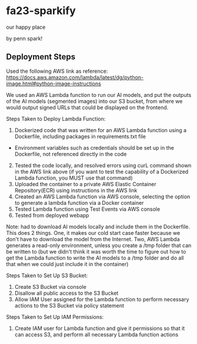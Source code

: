 # fa23-sparkify
our happy place

by penn spark!

## Deployment Steps

Used the following AWS link as reference: https://docs.aws.amazon.com/lambda/latest/dg/python-image.html#python-image-instructions

We used an AWS Lambda function to run our AI models, and put the outputs of the AI models (segmented images) into our S3 bucket, from where we would output signed URLs that could be displayed on the frontend. 

Steps Taken to Deploy Lambda Function:
1. Dockerized code that was written for an AWS Lambda function using a Dockerfile, including packages in requirements.txt file
  - Environment variables such as credentials should be set up in the Dockerfile, not referenced directly in the code
2. Tested the code locally, and resolved errors using curL command shown in the AWS link above (if you want to test the capability of a Dockerized Lambda function, you MUST use that command)
3. Uploaded the container to a private AWS Elastic Container Repository(ECR) using instructions in the AWS link
4. Created an AWS Lambda function via AWS console, selecting the option to generate a lambda function via a Docker container
5. Tested Lambda function using Test Events via AWS console
6. Tested from deployed webapp

Note: had to download AI models locally and include them in the Dockerfile. This does 2 things. One, it makes our cold start case faster because we don't have to download the model from the Internet. Two, AWS Lambda generates a read-only environment, unless you create a /tmp folder that can be written to (but we didn't think it was worth the time to figure out how to get the Lambda function to write the AI models to a /tmp folder and do all that when we could just include it in the container)

Steps Taken to Set Up S3 Bucket:
1. Create S3 Bucket via console
2. Disallow all public access to the S3 Bucket
3. Allow IAM User assigned for the Lambda function to perform necessary actions to the S3 Bucket via policy statement

Steps Taken to Set Up IAM Permissions:
1. Create IAM user for Lambda function and give it permissions so that it can access S3, and perform all necessary Lambda function actions
